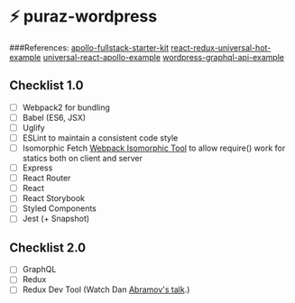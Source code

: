 # ⚡ puraz-wordpress

###References:
[apollo-fullstack-starter-kit](https://github.com/sysgears/apollo-fullstack-starter-kit)
[react-redux-universal-hot-example](https://github.com/erikras/react-redux-universal-hot-example)
[universal-react-apollo-example](https://github.com/WeLikeGraphQL/universal-react-apollo-example)
[wordpress-graphql-api-example](https://github.com/WeLikeGraphQL/wordpress-graphql-api-example)

## Checklist 1.0
- [ ] Webpack2 for bundling
- [ ] Babel (ES6, JSX)
- [ ] Uglify
- [ ] ESLint to maintain a consistent code style
- [ ] Isomorphic Fetch [Webpack Isomorphic Tool](https://github.com/halt-hammerzeit/webpack-isomorphic-tools) to allow require() work for statics both on client and server
- [ ] Express
- [ ] React Router
- [ ] React
- [ ] React Storybook
- [ ] Styled Components
- [ ] Jest (+ Snapshot)

## Checklist 2.0
- [ ] GraphQL
- [ ] Redux
- [ ] Redux Dev Tool (Watch Dan [Abramov's talk](https://www.youtube.com/watch?v=xsSnOQynTHs).)
